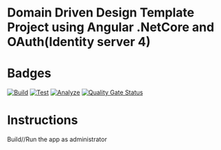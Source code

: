 # Domain Driven Design Template Project using Angular .NetCore and OAuth(Identity server 4)

# Badges

[![Build](https://github.com/IulianOctavianPreda/E-Shop-DDD_Angular_.NetCore_OAuth/workflows/Build/badge.svg)](https://github.com/IulianOctavianPreda/E-Shop-DDD_Angular_.NetCore_OAuth/actions)
[![Test](https://github.com/IulianOctavianPreda/E-Shop-DDD_Angular_.NetCore_OAuth/workflows/Test/badge.svg)](https://github.com/IulianOctavianPreda/E-Shop-DDD_Angular_.NetCore_OAuth/actions)
[![Analyze](https://github.com/IulianOctavianPreda/E-Shop-DDD_Angular_.NetCore_OAuth/workflows/Analyze/badge.svg)](https://github.com/IulianOctavianPreda/E-Shop-DDD_Angular_.NetCore_OAuth/actions)
[![Quality Gate Status](https://sonarcloud.io/api/project_badges/measure?project=E-Shop-DDD_Angular_.NetCore_OAuth&metric=alert_status)](https://sonarcloud.io/dashboard?id=E-Shop-DDD_Angular_.NetCore_OAuth)

# Instructions

Build//Run the app as administrator

